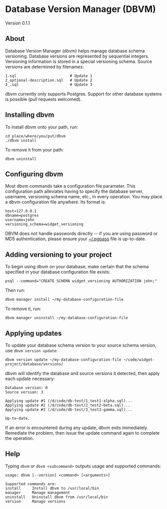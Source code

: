 # Database Version Manager (DBVM)
Version 0.1.1

## About

Database Version Manager (dbvm) helps manage database schema versioning. Database versions are represented by sequential integers. Versioning information is stored in a special versioning schema. Source versions are determined by filenames:

```
1.sql                        # Update 1
2_optional-description.sql   # Update 2
3_.sql                       # Update 3
```

dbvm currently only supports Postgres. Support for other database systems is possible (pull requests welcomed).

## Installing dbvm

To install dbvm onto your path, run:

```
cd place/where/you/put/dbvm
./dbvm install
```

To remove it from your path:

```
dbvm uninstall
```

## Configuring dbvm

Most dbvm commands take a configuration file parameter. This configuration path alleviates having to specify the database server, username, versioning schema name, etc., in every operation. You may place a dbvm configuration file anywhere. Its format is:

```
host=127.0.0.1
dbname=postgres
username=john
versioning_schema=widget_versioning
```

DBVM does not handle passwords directly -- if you are using password or MD5 authentication, please ensure your [~/.pgpass](http://www.postgresql.org/docs/current/static/libpq-pgpass.html) file is up-to-date.

## Adding versioning to your project

To begin using dbvm on your database, make certain that the schema specified in your database configuration file exists:

```
psql --command="CREATE SCHEMA widget_versioning AUTHORIZATION john;"
```

Then run:

```
dbvm manager install ~/my-database-configuration-file
```

To remove it, run:

```
dbvm manager uninstall ~/my-database-configuration-file
```

## Applying updates

To update your database schema version to your source schema version, use `dbvm version update`:

```
dbvm version update ~/my-database-configuration-file ~/code/widget-project/database/versions/
```

dbvm will identify the database and source versions it detected, then apply each update necessary:

```
Database version: 0
Source version: 3

Applying update #1 (/d/code/db-test/1_test1-alpha.sql)...
Applying update #2 (/d/code/db-test/2_test2-beta.sql)...
Applying update #3 (/d/code/db-test/3_test3-gamma.sql)...

Up-to-date.
```

If an error is encountered during any update, dbvm exits immediately. Remediate the problem, then issue the update command again to complete the operation.

## Help

Typing `dbvm` or `dbvm <subcommand>` outputs usage and supported commands:

```
usage: dbvm [--version] <command> [<arguments>]

Supported commands are:
install     Install dbvm to /usr/local/bin
manager     Manage management
uninstall   Uninstall dbvm from /usr/local/bin
version     Manage versions
```

